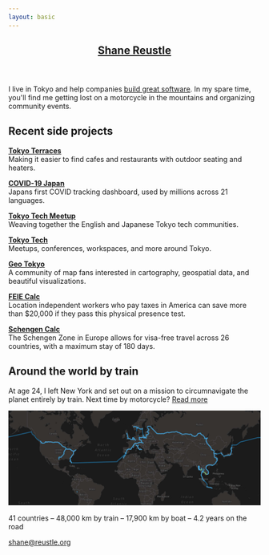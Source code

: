 ```yaml
---
layout: basic
---
```

<header>
  <h2><a href="/">Shane Reustle</a></h2>
</header>

<section markdown="1">

I live in Tokyo and help companies [build great software](https://reustle.co). In my spare time, you'll find me getting lost on a motorcycle in the mountains and organizing community events.


## Recent side projects

[**Tokyo Terraces**](https://tokyoterraces.com)<br/>
Making it easier to find cafes and restaurants with outdoor seating and heaters.

[**COVID-19 Japan**](https://covid19japan.com)<br/>
Japans first COVID tracking dashboard, used by millions across 21 languages.

[**Tokyo Tech Meetup**](https://meetup.tokyotech.com)<br/>
Weaving together the English and Japanese Tokyo tech communities.

[**Tokyo Tech**](https://tokyotech.com)<br/>
Meetups, conferences, workspaces, and more around Tokyo.

[**Geo Tokyo**](https://geotokyo.com)<br/>
A community of map fans interested in cartography, geospatial data, and beautiful visualizations.

[**FEIE Calc**](https://feiecalc.com)<br/>
Location independent workers who pay taxes in America can save more than $20,000 if they pass this physical presence test.

[**Schengen Calc**](https://schengencalc.com)<br/>
The Schengen Zone in Europe allows for visa-free travel across 26 countries, with a maximum stay of 180 days.


<!--
Secret bonus list
<p>
<strong><a href="https://updategroups.com" target="_blank">Update Groups</a></strong><br/>
Automated periodic check-ins for medium size groups of people.
</p>

<p>
<strong><a href="https://humans.io" target="_blank">Humans</a></strong><br/>
A personal CRM for the people you meet.
</p>

<p>
<strong><a href="https://tokyobikeshare.com" target="_blank">Tokyo Bike Share</a></strong><br/>
Tokyo has a comprehensive e-bike share program with an unfortunately lacking web interface.
</p>
-->

## Around the world by train

At age 24, I left New York and set out on a mission to circumnavigate the planet entirely by train. Next time by motorcycle? [Read more](/rtw)

<a href="/rtw"><img src="static/rtw-map.jpg" alt="Shane Reustle RTW Map" /></a>

41 countries – 48,000 km by train – 17,900 km by boat – 4.2 years on the road

</section>

<footer>
  <a href="mailto:shane@reustle.org">shane@reustle.org</a>
</footer>
